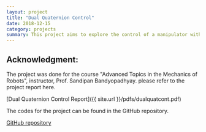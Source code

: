 ```yaml
---
layout: project
title: "Dual Quaternion Control"
date: 2018-12-15
category: projects
summary: This project aims to explore the control of a manipulator with dual quaternion representation. Also studies the effects of choice of error to be controlled and their effect on the physical robot.
---
```


## Acknowledgment:
The project was done for the course "Advanced Topics in the Mechanics of Robots", instructor, Prof. Sandipan Bandyopadhyay. please refer to the project report here.

[Dual Quaternion Control Report]({{ site.url }}/pdfs/dualquatcont.pdf)

The codes for the project can be found in the GitHub repository.

[GitHub repository](https://github.com/akhilsathuluri/Dual_Quaternion_Control)
